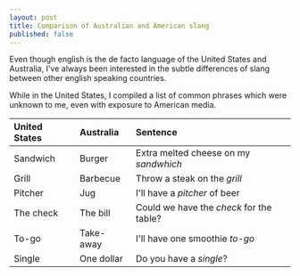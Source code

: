 ```yaml
---
layout: post
title: Comparison of Australian and American slang
published: false
---
```


Even though english is the de facto language of the United States and Australia, I've always been interested in the subtle differences of slang between other english speaking countries. 

While in the United States, I compiled a list of common phrases which were unknown to me, even with exposure to American media.

| United States | Australia  | Sentence                                 |
|:--------------|:-----------|:-----------------------------------------|
| Sandwich      | Burger     | Extra melted cheese on my *sandwhich*    |
| Grill         | Barbecue   | Throw a steak on the *grill*             |
| Pitcher       | Jug        | I'll have a *pitcher* of beer            |
| The check     | The bill   | Could we have the *check* for the table? |
| To-go         | Take-away  | I'll have one smoothie *to-go*           |
| Single        | One dollar | Do you have a *single*?                  |
